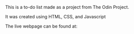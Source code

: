 This is a to-do list made as a project from The Odin Project.

It was created using HTML, CSS, and Javascript

The live webpage can be found at: 

